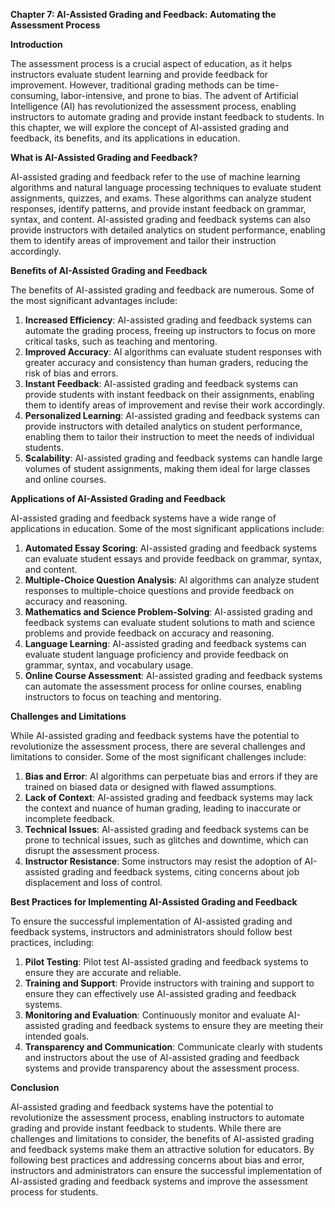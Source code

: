 **Chapter 7: AI-Assisted Grading and Feedback: Automating the Assessment Process**

**Introduction**

The assessment process is a crucial aspect of education, as it helps instructors evaluate student learning and provide feedback for improvement. However, traditional grading methods can be time-consuming, labor-intensive, and prone to bias. The advent of Artificial Intelligence (AI) has revolutionized the assessment process, enabling instructors to automate grading and provide instant feedback to students. In this chapter, we will explore the concept of AI-assisted grading and feedback, its benefits, and its applications in education.

**What is AI-Assisted Grading and Feedback?**

AI-assisted grading and feedback refer to the use of machine learning algorithms and natural language processing techniques to evaluate student assignments, quizzes, and exams. These algorithms can analyze student responses, identify patterns, and provide instant feedback on grammar, syntax, and content. AI-assisted grading and feedback systems can also provide instructors with detailed analytics on student performance, enabling them to identify areas of improvement and tailor their instruction accordingly.

**Benefits of AI-Assisted Grading and Feedback**

The benefits of AI-assisted grading and feedback are numerous. Some of the most significant advantages include:

1. **Increased Efficiency**: AI-assisted grading and feedback systems can automate the grading process, freeing up instructors to focus on more critical tasks, such as teaching and mentoring.
2. **Improved Accuracy**: AI algorithms can evaluate student responses with greater accuracy and consistency than human graders, reducing the risk of bias and errors.
3. **Instant Feedback**: AI-assisted grading and feedback systems can provide students with instant feedback on their assignments, enabling them to identify areas of improvement and revise their work accordingly.
4. **Personalized Learning**: AI-assisted grading and feedback systems can provide instructors with detailed analytics on student performance, enabling them to tailor their instruction to meet the needs of individual students.
5. **Scalability**: AI-assisted grading and feedback systems can handle large volumes of student assignments, making them ideal for large classes and online courses.

**Applications of AI-Assisted Grading and Feedback**

AI-assisted grading and feedback systems have a wide range of applications in education. Some of the most significant applications include:

1. **Automated Essay Scoring**: AI-assisted grading and feedback systems can evaluate student essays and provide feedback on grammar, syntax, and content.
2. **Multiple-Choice Question Analysis**: AI algorithms can analyze student responses to multiple-choice questions and provide feedback on accuracy and reasoning.
3. **Mathematics and Science Problem-Solving**: AI-assisted grading and feedback systems can evaluate student solutions to math and science problems and provide feedback on accuracy and reasoning.
4. **Language Learning**: AI-assisted grading and feedback systems can evaluate student language proficiency and provide feedback on grammar, syntax, and vocabulary usage.
5. **Online Course Assessment**: AI-assisted grading and feedback systems can automate the assessment process for online courses, enabling instructors to focus on teaching and mentoring.

**Challenges and Limitations**

While AI-assisted grading and feedback systems have the potential to revolutionize the assessment process, there are several challenges and limitations to consider. Some of the most significant challenges include:

1. **Bias and Error**: AI algorithms can perpetuate bias and errors if they are trained on biased data or designed with flawed assumptions.
2. **Lack of Context**: AI-assisted grading and feedback systems may lack the context and nuance of human grading, leading to inaccurate or incomplete feedback.
3. **Technical Issues**: AI-assisted grading and feedback systems can be prone to technical issues, such as glitches and downtime, which can disrupt the assessment process.
4. **Instructor Resistance**: Some instructors may resist the adoption of AI-assisted grading and feedback systems, citing concerns about job displacement and loss of control.

**Best Practices for Implementing AI-Assisted Grading and Feedback**

To ensure the successful implementation of AI-assisted grading and feedback systems, instructors and administrators should follow best practices, including:

1. **Pilot Testing**: Pilot test AI-assisted grading and feedback systems to ensure they are accurate and reliable.
2. **Training and Support**: Provide instructors with training and support to ensure they can effectively use AI-assisted grading and feedback systems.
3. **Monitoring and Evaluation**: Continuously monitor and evaluate AI-assisted grading and feedback systems to ensure they are meeting their intended goals.
4. **Transparency and Communication**: Communicate clearly with students and instructors about the use of AI-assisted grading and feedback systems and provide transparency about the assessment process.

**Conclusion**

AI-assisted grading and feedback systems have the potential to revolutionize the assessment process, enabling instructors to automate grading and provide instant feedback to students. While there are challenges and limitations to consider, the benefits of AI-assisted grading and feedback systems make them an attractive solution for educators. By following best practices and addressing concerns about bias and error, instructors and administrators can ensure the successful implementation of AI-assisted grading and feedback systems and improve the assessment process for students.